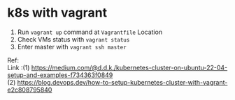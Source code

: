 # k8s with vagrant

1. Run `vagrant up` command at `Vagrantfile` Location
2. Check VMs status with `vagrant status`
3. Enter master with `vagrant ssh master`

Ref:</br>
Link :(1) https://medium.com/@d.d.k./kubernetes-cluster-on-ubuntu-22-04-setup-and-examples-f734363f0849</br>
      (2) https://blog.devops.dev/how-to-setup-kubernetes-cluster-with-vagrant-e2c808795840

